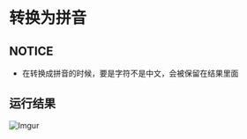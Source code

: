 # 转换为拼音

## NOTICE
 - 在转换成拼音的时候，要是字符不是中文，会被保留在结果里面

## 运行结果
![Imgur](https://i.imgur.com/nHf5eKz.png)